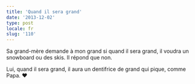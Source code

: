 ```yaml
---
title: 'Quand il sera grand'
date: '2013-12-02'
type: post
locale: fr
slug: '110'
---
```


Sa grand-mère demande à mon grand si quand il sera grand, il voudra un snowboard ou des skis. Il répond que non.

Lui, quand il sera grand, il aura un dentifrice de grand qui pique, comme Papa. ♥
